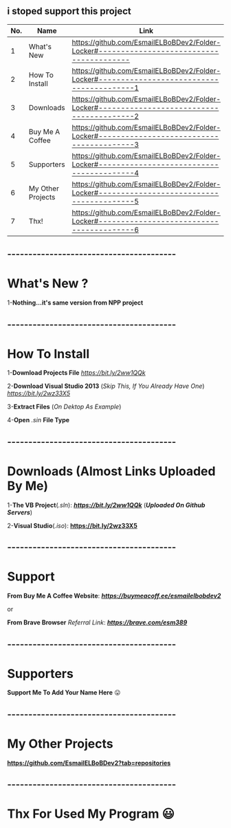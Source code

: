 ## i stoped support this project


| No.  | Name | Link |
| ------------- | ------------- | ------------- |
| 1  | What's New  | https://github.com/EsmailELBoBDev2/Folder-Locker#----------------------------------------  |
| 2  | How To Install| https://github.com/EsmailELBoBDev2/Folder-Locker#-----------------------------------------1  |
| 3  | Downloads  | https://github.com/EsmailELBoBDev2/Folder-Locker#-----------------------------------------2  |
| 4  | Buy Me A Coffee  | https://github.com/EsmailELBoBDev2/Folder-Locker#-----------------------------------------3  |
| 5  | Supporters  | https://github.com/EsmailELBoBDev2/Folder-Locker#-----------------------------------------4  |
| 6  | My Other Projects  | https://github.com/EsmailELBoBDev2/Folder-Locker#-----------------------------------------5  |
| 7  | Thx!  | https://github.com/EsmailELBoBDev2/Folder-Locker#-----------------------------------------6  |
## ----------------------------------------
# What's New ?

1-**Nothing...it's same version from NPP project**

## ----------------------------------------
# How To Install

1-**Download Projects File** *https://bit.ly/2ww1QQk*

2-**Download Visual Studio 2013** (*Skip This, If You Already Have One*) *https://bit.ly/2wz33X5*

3-**Extract Files** (*On Dektop As Example*)

4-**Open** *.sin* **File Type**
## ----------------------------------------
# Downloads (Almost Links Uploaded By Me)

1-**The VB Project**(*.sln*): ***https://bit.ly/2ww1QQk*** (***Uploaded On Github Servers***)

2-**Visual Studio**(*.iso*): **https://bit.ly/2wz33X5**
## ----------------------------------------
# Support
**From Buy Me A Coffee Website**: ***https://buymeacoff.ee/esmailelbobdev2***

or

**From Brave Browser** *Referral Link*: ***https://brave.com/esm389***
## ----------------------------------------


# Supporters

**Support Me To Add Your Name Here** :stuck_out_tongue:
## ----------------------------------------

# My Other Projects

**https://github.com/EsmailELBoBDev2?tab=repositories**
## ----------------------------------------

# Thx For Used My Program :smiley:
